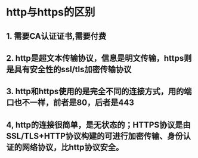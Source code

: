 # http与https的区别

## 1. 需要CA认证证书,需要付费

## 2. http是超文本传输协议，信息是明文传输，https则是具有安全性的ssl/tls加密传输协议

## 3. http和https使用的是完全不同的连接方式，用的端口也不一样，前者是80，后者是443

## 4, http的连接很简单，是无状态的；HTTPS协议是由SSL/TLS+HTTP协议构建的可进行加密传输、身份认证的网络协议，比http协议安全。

